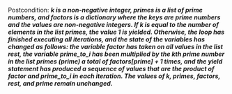 Postcondition: ***k is a non-negative integer, primes is a list of prime numbers, and factors is a dictionary where the keys are prime numbers and the values are non-negative integers. If k is equal to the number of elements in the list primes, the value 1 is yielded. Otherwise, the loop has finished executing all iterations, and the state of the variables has changed as follows: the variable factor has taken on all values in the list rest, the variable prime_to_i has been multiplied by the kth prime number in the list primes (prime) a total of factors[prime] + 1 times, and the yield statement has produced a sequence of values that are the product of factor and prime_to_i in each iteration. The values of k, primes, factors, rest, and prime remain unchanged.***